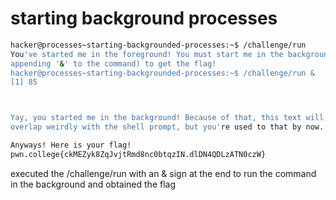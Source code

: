 # starting background processes

```bash
hacker@processes~starting-backgrounded-processes:~$ /challenge/run
You've started me in the foreground! You must start me in the background (by 
appending '&' to the command) to get the flag!
hacker@processes~starting-backgrounded-processes:~$ /challenge/run &
[1] 85



Yay, you started me in the background! Because of that, this text will probably 
overlap weirdly with the shell prompt, but you're used to that by now...

Anyways! Here is your flag!
pwn.college{ckMEZyk8ZqJvjtRmd8nc0btqzIN.dlDN4QDLzATN0czW}
```

executed the /challenge/run with an & sign at the end to run the command in the background and obtained the flag
